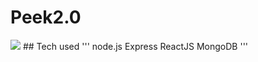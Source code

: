 # Peek2.0
<img src="https://i.imgur.com/B4PU9qp.png"/>
## Tech used
'''
node.js
Express
ReactJS
MongoDB
'''

